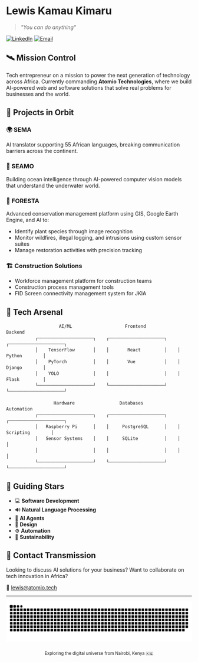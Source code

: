 # Lewis Kamau Kimaru

> *"You can do anything"*

[![LinkedIn](https://img.shields.io/badge/LinkedIn-0077B5?style=for-the-badge&logo=linkedin&logoColor=white)](https://www.linkedin.com/in/lewis-kimaru/)
[![Email](https://img.shields.io/badge/Email-D14836?style=for-the-badge&logo=gmail&logoColor=white)](mailto:lewis@atomio.tech)

## 🛰️ Mission Control

Tech entrepreneur on a mission to power the next generation of technology across Africa. Currently commanding **Atomio Technologies**, where we build AI-powered web and software solutions that solve real problems for businesses and the world.

## 🚀 Projects in Orbit

### 🌍 SEMA
AI translator supporting 55 African languages, breaking communication barriers across the continent.

### 🌊 SEAMO
Building ocean intelligence through AI-powered computer vision models that understand the underwater world.

### 🌳 FORESTA
Advanced conservation management platform using GIS, Google Earth Engine, and AI to:
- Identify plant species through image recognition
- Monitor wildfires, illegal logging, and intrusions using custom sensor suites
- Manage restoration activities with precision tracking

### 🏗️ Construction Solutions
- Workforce management platform for construction teams
- Construction process management tools
- FID Screen connectivity management system for JKIA

## 💫 Tech Arsenal

```
                    AI/ML                    Frontend                 Backend
           ┌─────────────────────┐    ┌─────────────────────┐    ┌─────────────────────┐
           │    TensorFlow       │    │       React         │    │       Python        │
           │    PyTorch          │    │       Vue           │    │       Django        │
           │    YOLO             │    │                     │    │       Flask         │
           └─────────────────────┘    └─────────────────────┘    └─────────────────────┘
                    
                  Hardware                 Databases                 Automation
           ┌─────────────────────┐    ┌─────────────────────┐    ┌─────────────────────┐
           │   Raspberry Pi      │    │     PostgreSQL      │    │    Scripting        │
           │   Sensor Systems    │    │     SQLite          │    │                     │
           │                     │    │                     │    │                     │
           └─────────────────────┘    └─────────────────────┘    └─────────────────────┘
```

## 🌠 Guiding Stars

- 💻 **Software Development**
- 🔊 **Natural Language Processing**
- 🤖 **AI Agents**
- 🎨 **Design**
- ⚙️ **Automation**
- 🌱 **Sustainability**

## 📡 Contact Transmission

Looking to discuss AI solutions for your business? Want to collaborate on tech innovation in Africa?

📧 [lewis@atomio.tech](mailto:lewis@atomio.tech)

---

<div align="center">
  <img src="https://raw.githubusercontent.com/Platane/snk/output/github-contribution-grid-snake.svg" alt="Contribution Grid Snake Animation">
  
  <br/>
  
  <sub>Exploring the digital universe from Nairobi, Kenya 🇰🇪</sub>
</div>
